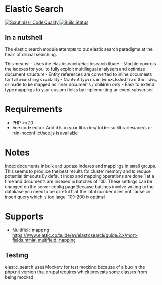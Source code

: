 # Elastic Search

[![Scrutinizer Code Quality](https://scrutinizer-ci.com/g/ibrows/drupal_elastic_search/badges/quality-score.png?b=master&s=f10ea17f4022aa1b5aafb9d39c615428f2ec3645)](https://scrutinizer-ci.com/g/ibrows/drupal_elastic_search/?branch=master)
[![Build Status](https://scrutinizer-ci.com/g/ibrows/drupal_elastic_search/badges/build.png?b=master&s=f7ac758793ad9c29394db74b65687f7f850ff223)](https://scrutinizer-ci.com/g/ibrows/drupal_elastic_search/build-status/master)


## In a nutshell

The elastic search module attempts to put elastic search paradigms at the heart of drupal searching.

This means:
    - Uses the elasticsearch/elasticsearch libary
    - Module controls the indexes for you, to fully exploit  multilingual analysers and optimize document structure
    - Entity references are converted to inline documents for full searching capability
    - Content types can be excluded from the index, or made to be mapped as inner documents / children only
    - Easy to extend type mappings to your custom fields by implementing an event subscriber

# Requirements

* PHP >=7.0
* Ace code editor. Add this to your libraries/ folder so /libraries/ace/src-min-noconflict/ace.js is available

# Notes

Index documents in bulk and update indexes and mappings in small groups. This seems to produce the best results for cluster memory and to reduce potential timeouts
By default index and mapping operations are done 1 at a time and documents are indexed in batches of 100. These settings can be changed on the server config page
Because batches involve writing to the database you need to be careful that the total number does not cause an insert query which is too large. 100-200 is optimal


# Supports

* Multifield mapping
    https://www.elastic.co/guide/en/elasticsearch/guide/2.x/most-fields.html#_multifield_mapping

## Testing

elastic_search uses [Mockery](http://docs.mockery.io) for test mocking because of a bug in the phpunit version that drupal requires which prevents some classes from being mocked